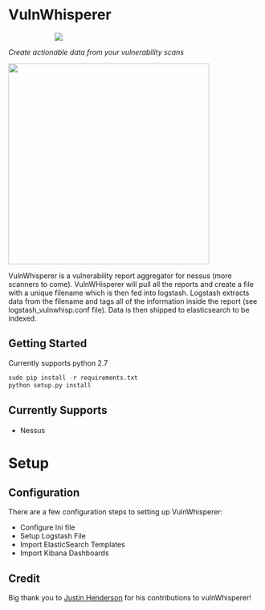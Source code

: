 # VulnWhisperer

<p align="center" style="max-width:200px"><img src="https://github.com/austin-taylor/vulnwhisperer/blob/master/docs/source/vuln_whisperer_logo_s.png" style="max-width:200px"></p>

_Create actionable data from your vulnerability scans_

<p align="center" style="width:400px"><img src="https://github.com/austin-taylor/vulnwhisperer/blob/master/docs/source/vulnwhisp_dashboard.jpg" style="width:400px"></p>


VulnWhisperer is a vulnerability report aggregator for nessus (more scanners to come). VulnWHisperer will pull all the reports
 and create a file with a unique filename which is then fed into logstash. Logstash extracts data from the filename and tags all of the information inside the report (see logstash_vulnwhisp.conf file). Data is then shipped to elasticsearch to be indexed.


Getting Started
---------------

Currently supports python 2.7

```python
sudo pip install -r requirements.txt
python setup.py install
```

Currently Supports
-------------
####
*   Nessus


Setup
===============


Configuration
-----

There are a few configuration steps to setting up VulnWhisperer:
*   Configure Ini file
*   Setup Logstash File
*   Import ElasticSearch Templates
*   Import Kibana Dashboards


Credit
------
Big thank you to <a href="https://github.com/SMAPPER">Justin Henderson</a> for his contributions to vulnWhisperer!